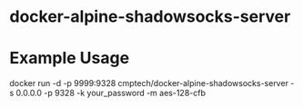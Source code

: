 # docker-alpine-shadowsocks-server

# Example Usage

docker run -d -p 9999:9328 cmptech/docker-alpine-shadowsocks-server -s 0.0.0.0 -p 9328 -k your_password -m aes-128-cfb
